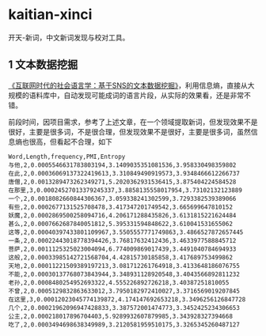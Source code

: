 # kaitian-xinci
开天-新词，中文新词发现与校对工具。

## 1 文本数据挖掘
[《互联网时代的社会语言学：基于SNS的文本数据挖掘》](http://www.matrix67.com/blog/archives/5044)，利用信息熵，直接从大规模的语料库中，自动发现可能成词的语言片段，从实际的效果看，还是非常不错。

前段时间，因项目需求，参考了上述文章，在一个领域提取新词，但发现效果不是很好，主要是很多词，不是很合理，但发现效果不是很好，主要是很多词，虽然信息熵也很高，但看起不合理，如下

```
Word,Length,frequency,PMI,Entropy
与他,2,0.0005546631783803194,3.1409035351081536,3.958330498359802
在此,2,0.00036069137322419613,3.310849490919573,3.9348466612266737
唐僧,2,0.0013289473262349271,5.2020362931536415,3.875404224584528
在那里,3,0.00024527013379245337,3.8858135558017954,3.73102132123889
一个,2,0.0018082660844306367,3.059338241302599,3.7293382539389066
有些,2,0.0002677131525708478,3.417347201749542,3.665699647810152
妖魔,2,0.0002869500258094716,4.206171288435826,3.6131815221624484
甚么,2,0.0007662687840051812,5.395331594848622,3.610041531655062
这等,2,0.00040397433801109967,3.5505557771749863,3.4866527872657445
一条,2,0.00022443018778394426,3.76817632412436,3.4633977588845712
菩萨,2,0.0011125325023004094,6.774009869017439,3.4491040784694933
这般,2,0.00033985142721568704,4.42815730185858,3.417689753499862
天地,2,0.00011221509389197213,3.081712261764918,3.4133648186076755
不能,2,0.00030137768073843944,3.348931128920548,3.4043566892811232
老孙,2,0.0008480254952693322,4.555226892726218,3.40387251810055
不曾,2,0.0005129832863633012,3.7950182972410027,3.3716569019207845
在这里,3,0.00012023045774139872,4.174147692653218,3.3496256126847728
几个,2,0.00021962096947428833,3.387572001474773,3.3452425234306653
公主,2,0.000218017896704403,5.9289932607879985,3.343928327394668
吃了,2,0.0003494698638349989,3.2120581959510175,3.3265345260487127
```


